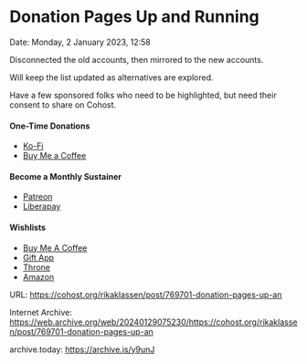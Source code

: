 # Donation Pages Up and Running

Date: Monday, 2 January 2023, 12:58

Disconnected the old accounts, then mirrored to the new accounts.

Will keep the list updated as alternatives are explored.

Have a few sponsored folks who need to be highlighted, but need their consent to share on Cohost.

#### One-Time Donations
- [Ko-Fi](https://ko-fi.com/rikaklassen)
- [Buy Me a Coffee](https://www.buymeacoffee.com/rikaklassen)

#### Become a Monthly Sustainer
- [Patreon](https://www.patreon.com/rikaklassen)
- [Liberapay](https://liberapay.com/rikaklassen/)

#### Wishlists
- [Buy Me A Coffee](https://www.buymeacoffee.com/rikaklassen/wishlist)
- [Gift App](https://giftapp.com/rikaklassen)
- [Throne](https://throne.me/rikaklassen)
- [Amazon](https://www.amazon.ca/hz/wishlist/ls/3VKZUTZ59GJSJ?ref_=wl_share)

URL: https://cohost.org/rikaklassen/post/769701-donation-pages-up-an

Internet Archive: https://web.archive.org/web/20240129075230/https://cohost.org/rikaklassen/post/769701-donation-pages-up-an

archive.today: https://archive.is/y9unJ

<!--
If you apperciate the blog post, please consider contributing to the puppy fund: https://www.paypal.me/bglamours.
-->
